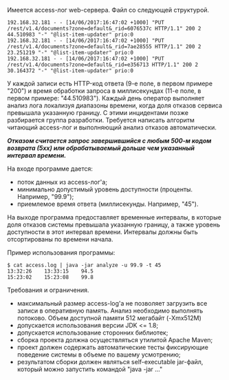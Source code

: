 Имеется access-лог web-сервера. Файл со следующей структурой.
```
192.168.32.181 - - [14/06/2017:16:47:02 +1000] "PUT /rest/v1.4/documents?zone=default&_rid=6076537c HTTP/1.1" 200 2 44.510983 "-" "@list-item-updater" prio:0
192.168.32.181 - - [14/06/2017:16:47:02 +1000] "PUT /rest/v1.4/documents?zone=default&_rid=7ae28555 HTTP/1.1" 200 2 23.251219 "-" "@list-item-updater" prio:0
192.168.32.181 - - [14/06/2017:16:47:02 +1000] "PUT /rest/v1.4/documents?zone=default&_rid=e356713 HTTP/1.1" 200 2 30.164372 "-" "@list-item-updater" prio:0
```

У каждой записи есть HTTP-код ответа (9-е поле, в первом примере "200") и время обработки запроса в миллисекундах (11-е поле, в первом примере: "44.510983"). Каждый день оператор выполняет анализ 
лога локализуя диапазоны времени, когда доля отказов сервиса превышала указанную границу. 
С этими инцидентами позже разбирается группа разработки. 
Требуется написать алгоритм читающий access-лог и выполняющий анализ отказов автоматически.

***Отказом считается запрос завершившийся с любым 500-м кодом возврата (5xx) или обрабатываемый дольше чем указанный интервал времени.***

На входе программе дается:
* поток данных из access-лог'а;
* минимально допустимый уровень доступности (проценты. Например, "99.9");
* приемлемое время ответа (миллисекунды. Например, "45").

На выходе программа предоставляет временные интервалы, в которые доля отказов системы превышала указанную границу, а также уровень доступности в этот интервал времени. 
Интервалы должны быть отсортированы по времени начала.

Пример использования программы:
```
$ cat access.log | java -jar analyze -u 99.9 -t 45
13:32:26	13:33:15	94.5
15:23:02	15:23:08	99.8
```

Требования и ограничения.
* максимальный размер access-log'а не позволяет загрузить все записи в оперативную память. Анализ необходимо выполнять потоково. Объем доступной памяти 512 мегабайт (-Xmx512M)
* допускается использования версии JDK <= 1.8;
* допускается использование сторонних библиотек;
* сборка проекта должна осуществляться утилитой Apache Maven;
* проект должен содержать автоматические тесты фиксирующие поведение системы в объеме по вашему усмотрению;
* результатом сборки должен являться self-executable jar-файл, который можно запустить командой "java -jar ..."
